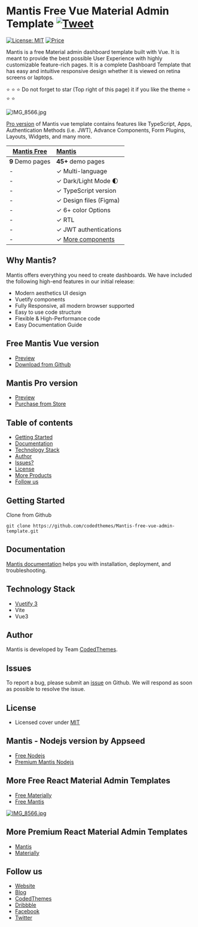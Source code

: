# Mantis Free Vue Material Admin Template [![Tweet](https://img.shields.io/twitter/url/http/shields.io.svg?style=social)](https://twitter.com/intent/tweet?text=Get%20Mantis%20React%20-%20The%20most%20beautiful%20Material%20designed%20Admin%20Dashboard%20Template%20&url=https://Mantisdashboard.io&via=codedthemes&hashtags=reactjs,webdev,developers,javascript)

[![License: MIT](https://img.shields.io/badge/License-MIT-yellow.svg)](https://opensource.org/licenses/MIT)
[![Price](https://img.shields.io/badge/price-FREE-0098f7.svg)](https://github.com/codedthemes/Mantis-free-vue-admin-template/blob/main/LICENSE)

Mantis is a free Material admin dashboard template built with Vue. It is meant to provide the best possible User Experience with highly customizable feature-rich pages. It is a complete Dashboard Template that has easy and intuitive responsive design whether it is viewed on retina screens or laptops.

:star: :star: :star: Do not forget to star (Top right of this page) it if you like the theme :star: :star: :star:

![IMG_8566.jpg](https://org-public-assets.s3.us-west-2.amazonaws.com/Free-Version-Banners/GITHUB-FREE-VUE-REPO+-+Mantis.jpg)

[Pro version](https://Mantisdashboard.io/vue) of Mantis vue template contains features like TypeScript, Apps, Authentication Methods (i.e. JWT), Advance Components, Form Plugins, Layouts, Widgets, and many more.

| [Mantis Free](https://Mantisdashboard.io/vue/free/) | [Mantis](https://codedthemes.com/item/mantis-vue-admin-template/)     |
| --------------------------------------------------- | :-------------------------------------------------------------------- |
| **9** Demo pages                                    | **45+** demo pages                                                    |
| -                                                   | ✓ Multi-language                                                      |
| -                                                   | ✓ Dark/Light Mode 🌓                                                  |
| -                                                   | ✓ TypeScript version                                                  |
| -                                                   | ✓ Design files (Figma)                                                |
| -                                                   | ✓ 6+ color Options                                                    |
| -                                                   | ✓ RTL                                                                 |
| -                                                   | ✓ JWT authentications                                                 |
| -                                                   | ✓ [More components](https://Mantisdashboard.io/vue/dashboard/default) |

## Why Mantis?

Mantis offers everything you need to create dashboards. We have included the following high-end features in our initial release:

- Modern aesthetics UI design
- Vuetify components
- Fully Responsive, all modern browser supported
- Easy to use code structure
- Flexible & High-Performance code
- Easy Documentation Guide

## Free Mantis Vue version

- [Preview](https://Mantisdashboard.io/vue/free/)
- [Download from Github](https://github.com/codedthemes/Mantis-free-vue-admin-template)

## Mantis Pro version

- [Preview](https://Mantisdashboard.io/vue)
- [Purchase from Store](https://codedthemes.com/item/mantis-vue-admin-template/)

## Table of contents

- [Getting Started](#getting-started)
- [Documentation](#documentation)
- [Technology Stack](#technology-stack)
- [Author](#author)
- [Issues?](#issues)
- [License](#license)
- [More Products](#more-free-react-material-admin-templates)
- [Follow us](#follow-us)

## Getting Started

Clone from Github

```
git clone https://github.com/codedthemes/Mantis-free-vue-admin-template.git
```

## Documentation

[Mantis documentation](https://codedthemes.gitbook.io/Mantis/) helps you with installation, deployment, and troubleshooting.

## Technology Stack

- [Vuetify 3](https://vuetifyjs.com/)
- Vite
- Vue3

## Author

Mantis is developed by Team [CodedThemes](https://codedthemes.com).

## Issues

To report a bug, please submit an [issue](https://github.com/codedthemes/Mantis-free-vue-admin-template/issues) on Github. We will respond as soon as possible to resolve the issue.

## License

- Licensed cover under [MIT](https://github.com/codedthemes/datta-able-bootstrap-dashboard/blob/master/LICENSE)

## Mantis - Nodejs version by Appseed

- [Free Nodejs](https://appseed.us/product/react-node-js-Mantis-dashboard)
- [Premium Mantis Nodejs](https://appseed.us/full-stack/react-Mantis-dashboard)

## More Free React Material Admin Templates

- [Free Materially](https://codedthemes.com/item/materially-free-reactjs-admin-template/)
- [Free Mantis](https://mantisdashboard.io/free/)

[![IMG_8566.jpg](https://camo.githubusercontent.com/a2364ad8c498b2a7378dae5e1a5eb5d8e1fcb2d6ceeb8b54acdc2e8bc2508775/68747470733a2f2f6d616e74697364617368626f6172642e696f2f6164762d62616e6e65722d696d616765732f6f672d736f6369616c2e706e67)](https://mantisdashboard.io/free/)

## More Premium React Material Admin Templates

- [Mantis](https://mui.com/store/items/mantis-react-admin-dashboard-template/)
- [Materially](https://codedthemes.com/item/materially-reactjs-admin-dashboard/)

## Follow us

- [Website](https://Mantisdashboard.io)
- [Blog](https://blog.Mantisdashboard.io)
- [CodedThemes](https://codedthemes.com)
- [Dribbble](https://dribbble.com/codedthemes)
- [Facebook](https://www.facebook.com/codedthemes)
- [Twitter](https://twitter.com/codedthemes)
